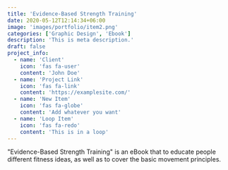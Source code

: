 ```yaml
---
title: 'Evidence-Based Strength Training'
date: 2020-05-12T12:14:34+06:00
image: 'images/portfolio/item2.png'
categories: ['Graphic Design', 'Ebook']
description: 'This is meta description.'
draft: false
project_info:
  - name: 'Client'
    icon: 'fas fa-user'
    content: 'John Doe'
  - name: 'Project Link'
    icon: 'fas fa-link'
    content: 'https://examplesite.com/'
  - name: 'New Item'
    icon: 'fas fa-globe'
    content: 'Add whatever you want'
  - name: 'Loop Item'
    icon: 'fas fa-redo'
    content: 'This is in a loop'
---
```


"Evidence-Based Strength Training" is an eBook that to educate people different fitness ideas, as well as to cover the basic movement principles.

